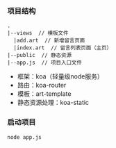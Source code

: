 ### 项目结构
```
.
|--views  // 模板文件
  |add.art  // 新增留言页面
  |index.art  // 留言列表页面（主页）
|--public  // 静态资源
|--app.js  // 项目入口文件
```

* 框架：koa（轻量级node服务）
* 路由：koa-router
* 模板：art-template
* 静态资源处理：koa-static

### 启动项目
```
node app.js
```
   

